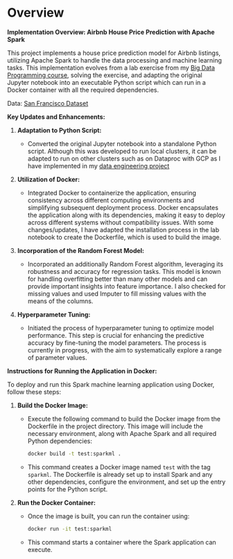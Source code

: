 # Overview

**Implementation Overview: Airbnb House Price Prediction with Apache Spark**

This project implements a house price prediction model for Airbnb listings, utilizing Apache Spark to handle the data processing and machine learning tasks. This implementation evolves from a lab exercise from my [Big Data Programming course](https://hub.ucd.ie/usis/!W_HU_MENU.P_PUBLISH?p_tag=MODULE&MODULE=COMP47470), solving the exercise, and adapting the original Jupyter notebook into an executable Python script which can run in a Docker container with all the required dependencies. 

Data: [San Francisco Dataset](https://insideairbnb.com/get-the-data/)

**Key Updates and Enhancements:**

1. **Adaptation to Python Script:**
   - Converted the original Jupyter notebook into a standalone Python script. Although this was developed to run local clusters, it can be adapted to run on other clusters such as on Dataproc with GCP as I have implemented in my [data engineering project](https://github.com/peter716/data_engineering_credit_fraud_project)

2. **Utilization of Docker:**
   - Integrated Docker to containerize the application, ensuring consistency across different computing environments and simplifying subsequent deployment process. Docker encapsulates the application along with its dependencies, making it easy to deploy across different systems without compatibility issues. With some changes/updates, I have adapted the installation process in the lab notebook to create the Dockerfile, which is used to build the image.

3. **Incorporation of the Random Forest Model:**
   - Incorporated an additionally Random Forest algorithm, leveraging its robustness and accuracy for regression tasks. This model is known for handling overfitting better than many other models and can provide important insights into feature importance. I also checked for missing values and used Imputer to fill missing values with the means of the columns.

4. **Hyperparameter Tuning:**
   - Initiated the process of hyperparameter tuning to optimize model performance. This step is crucial for enhancing the predictive accuracy by fine-tuning the model parameters. The process is currently in progress, with the aim to systematically explore a range of parameter values.

**Instructions for Running the Application in Docker:**

To deploy and run this Spark machine learning application using Docker, follow these steps:

1. **Build the Docker Image:**
   - Execute the following command to build the Docker image from the Dockerfile in the project directory. This image will include the necessary environment, along with Apache Spark and all required Python dependencies:
     ```bash
     docker build -t test:sparkml .
     ```
   - This command creates a Docker image named `test` with the tag `sparkml`. The Dockerfile is already set up to install Spark and any other dependencies, configure the environment, and set up the entry points for the Python script.

2. **Run the Docker Container:**
   - Once the image is built, you can run the container using:
     ```bash
     docker run -it test:sparkml
     ```
   - This command starts a container where the Spark application can execute. 